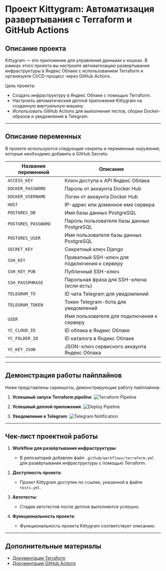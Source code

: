 # Проект Kittygram: Автоматизация развертывания с Terraform и GitHub Actions

## Описание проекта

Kittygram — это приложение для управления данными о кошках. В рамках этого проекта вы настроите автоматизацию развертывания инфраструктуры в Яндекс Облаке с использованием Terraform и организуете CI/CD-процесс через GitHub Actions.

Цель проекта:
- Создать инфраструктуру в Яндекс Облаке с помощью Terraform.
- Настроить автоматический деплой приложения Kittygram на созданную виртуальную машину.
- Использовать GitHub Actions для выполнения тестов, сборки Docker-образов и уведомлений в Telegram.

---


## Описание переменных

В проекте используются следующие секреты и переменные окружения, которые необходимо добавить в GitHub Secrets:

| Название переменной | Описание |
|---------------------|----------|
| `ACCESS_KEY`        | Ключ доступа к API Яндекс Облака |
| `DOCKER_PASSWORD`   | Пароль от аккаунта Docker Hub |
| `DOCKER_USERNAME`   | Логин от аккаунта Docker Hub |
| `HOST`              | IP-адрес или доменное имя сервера |
| `POSTGRES_DB`       | Имя базы данных PostgreSQL |
| `POSTGRES_PASSWORD` | Пароль пользователя базы данных PostgreSQL |
| `POSTGRES_USER`     | Имя пользователя базы данных PostgreSQL |
| `SECRET_KEY`        | Секретный ключ Django |
| `SSH_KEY`           | Приватный SSH-ключ для подключения к серверу |
| `SSH_KEY_PUB`       | Публичный SSH-ключ |
| `SSH_PASSPHRASE`    | Парольная фраза для SSH-ключа (если есть) |
| `TELEGRAM_TO`       | ID чата Telegram для уведомлений |
| `TELEGRAM_TOKEN`    | Токен Telegram-бота для уведомлений |
| `USER`              | Имя пользователя для подключения к серверу |
| `YC_CLOUD_ID`       | ID облака в Яндекс Облаке |
| `YC_FOLDER_ID`      | ID каталога в Яндекс Облаке |
| `YC_KEY_JSON`       | JSON-ключ сервисного аккаунта Яндекс Облака |

---

## Демонстрация работы пайплайнов

Ниже представлены скриншоты, демонстрирующие работу пайплайнов:

1. **Успешный запуск Terraform pipeline**:
   ![Terraform Pipeline](terraform_pipeline.png)

2. **Успешный деплой приложения**:
   ![Deploy Pipeline](deploy_pipeline.png)

3. **Уведомление в Telegram**:
   ![Telegram Notification](telegram_notification.png)

---
## Чек-лист проектной работы

1. **Workflow для развёртывания инфраструктуры**:
   - В репозиторий добавлен файл `.github/workflows/terraform.yml` для развёртывания инфраструктуры с помощью Terraform.

2. **Доступность проекта**:
   - Проект Kittygram доступен по ссылке, указанной в файле `tests.yml`.

3. **Автотесты**:
   - Стадия автотестов после деплоя выполняется успешно.

4. **Функциональность проекта**:
   - Функциональность проекта Kittygram соответствует описанию.

---

## Дополнительные материалы

- [Документация Terraform](https://www.terraform.io/docs)
- [Документация GitHub Actions](https://docs.github.com/en/actions)

